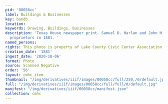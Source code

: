 ```yaml
---
pid: '00058cc'
label: Buildings & Businesses
key: bandb
location: 
keywords: Drawing, Buildings, Businesses
description: 'Texas House newspaper print. Samuel D. Harlan and John H. F. Chapman
  proprietors in 1881. '
named_persons: 
rights: This photo is property of Lake County Civic Center Association.
creation_date: '1881'
ingest_date: '2020-10-06'
format: Photo
source: Scanned Negative
order: '56'
layout: cmhc_item
thumbnail: "/img/derivatives/iiif/images/00058cc/full/250,/0/default.jpg"
full: "/img/derivatives/iiif/images/00058cc/full/full/0/default.jpg"
manifest: "/img/derivatives/iiif/00058cc/manifest.json"
collection: cmhc
---
```

